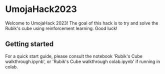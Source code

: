 # UmojaHack2023

Welcome to UmojaHack 2023! The goal of this hack is to try and solve the Rubik's cube using reinforcement learning. Good luck!

## Getting started

For a quick start guide, please consult the notebook 'Rubik's Cube walkthrough.ipynb', or 'Rubik's Cube walkthrough colab.ipynb' if running in colab.
